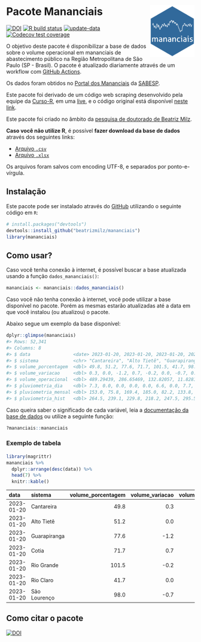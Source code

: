 
<!-- README.md is generated from README.Rmd. Please edit that file -->

# Pacote Mananciais <img src="man/figures/hexlogo.png" align="right" width = "120px"/>

<!-- badges: start -->

[![DOI](https://zenodo.org/badge/DOI/10.5281/zenodo.4733056.svg)](https://doi.org/10.5281/zenodo.4733056)
[![R build
status](https://github.com/beatrizmilz/mananciais/workflows/R-CMD-check/badge.svg)](https://github.com/beatrizmilz/mananciais/actions)
[![update-data](https://github.com/beatrizmilz/mananciais/actions/workflows/2-update_data.yaml/badge.svg)](https://github.com/beatrizmilz/mananciais/actions/workflows/2-update_data.yaml)
[![Codecov test
coverage](https://codecov.io/gh/beatrizmilz/mananciais/branch/master/graph/badge.svg)](https://codecov.io/gh/beatrizmilz/mananciais?branch=master)
<!-- badges: end -->

O objetivo deste pacote é disponibilizar a base de dados sobre o volume
operacional em mananciais de abastecimento público na Região
Metropolitana de São Paulo (SP - Brasil). O pacote é atualizado
diariamente através de um workflow com [GitHub
Actions](https://github.com/beatrizmilz/mananciais/actions).

Os dados foram obtidos no [Portal dos
Mananciais](http://mananciais.sabesp.com.br/Situacao) da
[SABESP](http://site.sabesp.com.br/site/Default.aspx).

Este pacote foi derivado de um código web scraping desenvolvido pela
equipe da [Curso-R](https://www.curso-r.com/), em uma
[live](https://youtu.be/jvZIxrMmOcQ), e o código original está
disponível [neste
link](https://github.com/curso-r/lives/blob/master/drafts/20200730_scraper_sabesp.R).

Este pacote foi criado no âmbito da [pesquisa de doutorado de Beatriz
Milz](https://beatrizmilz.github.io/tese/).

**Caso você não utilize R**, é possível **fazer download da base de
dados** através dos seguintes links:

- [Arquivo
  `.csv`](https://github.com/beatrizmilz/mananciais/raw/master/inst/extdata/mananciais.csv)
- [Arquivo
  `.xlsx`](https://github.com/beatrizmilz/mananciais/blob/master/inst/extdata/mananciais.xlsx?raw=true)

Os arquivos foram salvos com encoding UTF-8, e separados por
ponto-e-vírgula.

## Instalação

Este pacote pode ser instalado através do [GitHub](https://github.com/)
utilizando o seguinte código em `R`:

``` r
# install.packages("devtools")
devtools::install_github("beatrizmilz/mananciais")
library(mananciais)
```

## Como usar?

Caso você tenha conexão à internet, é possível buscar a base atualizada
usando a função `dados_mananciais()`:

``` r
mananciais <- mananciais::dados_mananciais() 
```

Caso você não tenha conexão à internet, você pode utilizar a base
disponível no pacote. Porém as mesmas estarão atualizadas até a data em
que você instalou (ou atualizou) o pacote.

Abaixo segue um exemplo da base disponível:

``` r
dplyr::glimpse(mananciais)
#> Rows: 52,341
#> Columns: 8
#> $ data                <date> 2023-01-20, 2023-01-20, 2023-01-20, 2023-01-20, 2…
#> $ sistema             <chr> "Cantareira", "Alto Tietê", "Guarapiranga", "Cotia…
#> $ volume_porcentagem  <dbl> 49.8, 51.2, 77.6, 71.7, 101.5, 41.7, 98.0, 49.5, 5…
#> $ volume_variacao     <dbl> 0.3, 0.0, -1.2, 0.7, -0.2, 0.0, -0.7, 0.5, 0.0, -0…
#> $ volume_operacional  <dbl> 489.29439, 286.65469, 132.82057, 11.82810, 113.907…
#> $ pluviometria_dia    <dbl> 7.3, 0.0, 0.0, 0.0, 0.0, 6.6, 0.0, 7.7, 0.0, 0.0, …
#> $ pluviometria_mensal <dbl> 153.0, 75.8, 169.4, 185.0, 82.2, 133.8, 207.0, 145…
#> $ pluviometria_hist   <dbl> 264.5, 239.1, 229.8, 218.2, 247.5, 295.5, 273.2, 2…
```

Caso queira saber o significado de cada variável, leia a [documentação
da base de
dados](https://beatrizmilz.github.io/mananciais/reference/mananciais.html)
ou utilize a seguinte função:

``` r
?mananciais::mananciais
```

### Exemplo de tabela

``` r
library(magrittr)
mananciais %>% 
  dplyr::arrange(desc(data)) %>% 
  head(7) %>%
  knitr::kable()
```

| data       | sistema      | volume_porcentagem | volume_variacao | volume_operacional | pluviometria_dia | pluviometria_mensal | pluviometria_hist |
|:-----------|:-------------|-------------------:|----------------:|-------------------:|-----------------:|--------------------:|------------------:|
| 2023-01-20 | Cantareira   |               49.8 |             0.3 |          489.29439 |              7.3 |               153.0 |             264.5 |
| 2023-01-20 | Alto Tietê   |               51.2 |             0.0 |          286.65469 |              0.0 |                75.8 |             239.1 |
| 2023-01-20 | Guarapiranga |               77.6 |            -1.2 |          132.82057 |              0.0 |               169.4 |             229.8 |
| 2023-01-20 | Cotia        |               71.7 |             0.7 |           11.82810 |              0.0 |               185.0 |             218.2 |
| 2023-01-20 | Rio Grande   |              101.5 |            -0.2 |          113.90757 |              0.0 |                82.2 |             247.5 |
| 2023-01-20 | Rio Claro    |               41.7 |             0.0 |            5.69864 |              6.6 |               133.8 |             295.5 |
| 2023-01-20 | São Lourenço |               98.0 |            -0.7 |           87.01606 |              0.0 |               207.0 |             273.2 |

## Como citar o pacote

[![DOI](https://zenodo.org/badge/DOI/10.5281/zenodo.4733056.svg)](https://doi.org/10.5281/zenodo.4733056)
